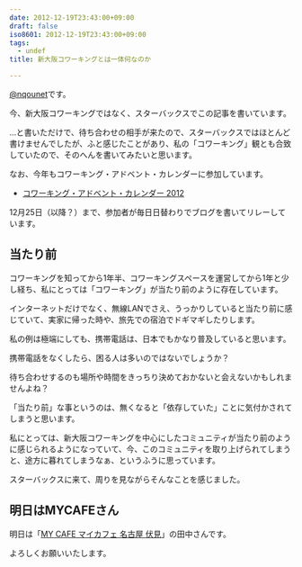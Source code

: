 ```yaml
---
date: 2012-12-19T23:43:00+09:00
draft: false
iso8601: 2012-12-19T23:43:00+09:00
tags:
  - undef
title: 新大阪コワーキングとは一体何なのか

---
```


[@nqounet](https://twitter.com/nqounet)です。

今、新大阪コワーキングではなく、スターバックスでこの記事を書いています。

…と書いただけで、待ち合わせの相手が来たので、スターバックスではほとんど書けませんでしたが、ふと感じたことがあり、私の「コワーキング」観とも合致していたので、そのへんを書いてみたいと思います。

なお、今年もコワーキング・アドベント・カレンダーに参加しています。

- [コワーキング・アドベント・カレンダー 2012](http://everevo.com/event/3019)

12月25日（以降？）まで、参加者が毎日日替わりでブログを書いてリレーしています。

## 当たり前

コワーキングを知ってから1年半、コワーキングスペースを運営してから1年と少し経ち、私にとっては「コワーキング」が当たり前のように存在しています。

インターネットだけでなく、無線LANでさえ、うっかりしていると当たり前に感じていて、実家に帰った時や、旅先での宿泊でドギマギしたりします。

私の例は極端にしても、携帯電話は、日本でもかなり普及していると思います。

携帯電話をなくしたら、困る人は多いのではないでしょうか？

待ち合わせするのも場所や時間をきっちり決めておかないと会えないかもしれませんよね？

「当たり前」な事というのは、無くなると「依存していた」ことに気付かされてしまうと思います。

私にとっては、新大阪コワーキングを中心にしたコミュニティが当たり前のように感じられるようになっていて、今、このコミュニティを取り上げられてしまうと、途方に暮れてしまうなぁ、というふうに思っています。

スターバックスに来て、周りを見ながらそんなことを感じました。

## 明日はMYCAFEさん

明日は「[MY CAFE マイカフェ 名古屋 伏見](https://www.facebook.com/nagoya.mycafe)」の田中さんです。

よろしくお願いいたします。

